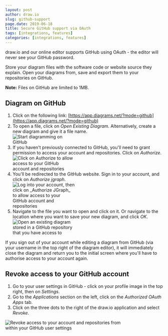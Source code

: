 ```yaml
---
layout: post
author: draw.io
slug: github-support
page.date: 2019-06-18
title: Secure GitHub support via OAuth
tags: [integrations, features]
categories: [integrations, features]
---
```


draw.io and our online editor supports GitHub using OAuth - the editor will never see your GitHub password.

Store your diagram files with the software code or website source they explain. Open your diagrams from, save and export them to your repositories on GitHub.

**Note:** Files on GitHub are limited to 1MB.

## Diagram on GitHub

1. Click on the following link: [https://app.diagrams.net/?mode=github](https://app.diagrams.net/?mode=github)
2. To open a file, click on _Open Existing Diagram_. Alternatively, create a new diagram and give it a file name.
<br /><img src="/assets/img/blog/github-support1.png" style="width=100%;max-width:200px;height:auto;" alt="Start diagramming on GitHub">
3. If you haven't previously connected to GitHub, you'll need to grant permission to access your account and repositories. Click on _Authorize_.
<br /><img src="/assets/img/blog/authorize-github1.png" style="width=100%;max-width:200px;height:auto;" alt="Click on Authorize to allow access to your GitHub account and repositories">
4. You'll be redirected to the GitHub website. Sign in to your account, and click on _Authorize jgraph_.
<br /><img src="/assets/img/blog/authorize-github2.png" style="width=100%;max-width:200px;height:auto;" alt="Log into your account, then click on _Authorize JGraph_ to allow access to your GitHub account and repositories">
4. Navigate to the file you want to open and click on it. Or navigate to the location where you want to save your new diagram, and click _OK_.
<br /><img src="/assets/img/blog/open-diagram-git.png" style="width=100%;max-width:200px;height:auto;" alt="Open an existing diagram stored in a GitHub repository that you have access to">

If you sign out of your account while editing a diagram from GitHub (via your username in the top right of the diagram editor), it will immediately close the diagram and return you to the initial screen where you'll have to authorise access to your account again.

## Revoke access to your GitHub account

1. Go to your user settings in GitHub - click on your profile image in the top right, then on _Settings_.
2. Go to the _Applications_ section on the left, click on the _Authorized OAuth Apps_ tab.
3. Click on the three dots to the right of the draw.io application and select _Revoke_.

<img src="/assets/img/blog/revoke-access-github.png" style="width=100%;max-width:400px;height:auto;" alt="Revoke access to your account and repositories from within your GitHub user settings">
